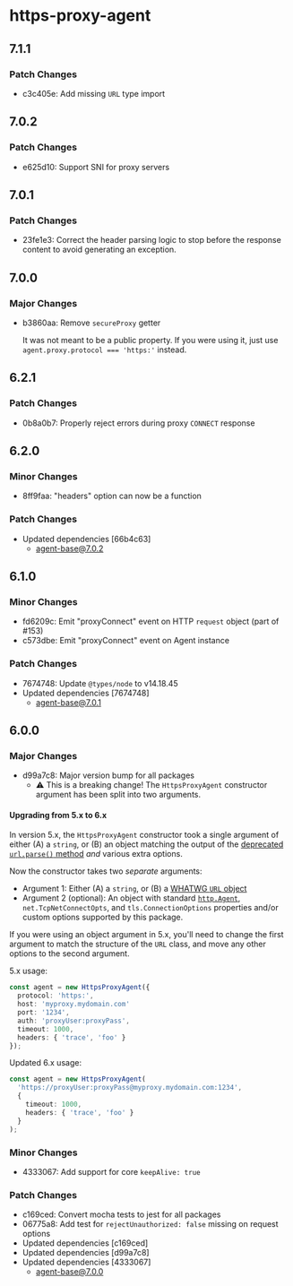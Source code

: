 # https-proxy-agent

## 7.1.1

### Patch Changes

- c3c405e: Add missing `URL` type import

## 7.0.2

### Patch Changes

- e625d10: Support SNI for proxy servers

## 7.0.1

### Patch Changes

- 23fe1e3: Correct the header parsing logic to stop before the response content to avoid generating an exception.

## 7.0.0

### Major Changes

- b3860aa: Remove `secureProxy` getter

  It was not meant to be a public property. If you were using it, just use `agent.proxy.protocol === 'https:'` instead.

## 6.2.1

### Patch Changes

- 0b8a0b7: Properly reject errors during proxy `CONNECT` response

## 6.2.0

### Minor Changes

- 8ff9faa: "headers" option can now be a function

### Patch Changes

- Updated dependencies [66b4c63]
  - agent-base@7.0.2

## 6.1.0

### Minor Changes

- fd6209c: Emit "proxyConnect" event on HTTP `request` object (part of #153)
- c573dbe: Emit "proxyConnect" event on Agent instance

### Patch Changes

- 7674748: Update `@types/node` to v14.18.45
- Updated dependencies [7674748]
  - agent-base@7.0.1

## 6.0.0

### Major Changes

- d99a7c8: Major version bump for all packages
  - ⚠️ This is a breaking change! The `HttpsProxyAgent` constructor argument has been split into two arguments.

#### Upgrading from 5.x to 6.x

In version 5.x, the `HttpsProxyAgent` constructor took a single argument of either (A) a `string`, or (B) an object matching the output of
the [deprecated `url.parse()` method](https://nodejs.org/docs/latest-v14.x/api/url.html#url_url_parse_urlstring_parsequerystring_slashesdenotehost)
_and_ various extra options.

Now the constructor takes two _separate_ arguments:

- Argument 1: Either (A) a `string`, or (B) a [WHATWG `URL` object](https://nodejs.org/docs/latest-v14.x/api/url.html#url_the_whatwg_url_api)
- Argument 2 (optional): An object with standard [`http.Agent`](https://nodejs.org/docs/latest-v14.x/api/url.html#url_the_whatwg_url_api),
  `net.TcpNetConnectOpts`, and `tls.ConnectionOptions` properties and/or custom options supported by this package.

If you were using an object argument in 5.x, you'll need to change the first argument to match the structure of the `URL` class, and move
any other options to the second argument.

5.x usage:

```ts
const agent = new HttpsProxyAgent({
  protocol: 'https:',
  host: 'myproxy.mydomain.com'
  port: '1234',
  auth: 'proxyUser:proxyPass',
  timeout: 1000,
  headers: { 'trace', 'foo' }
});
```

Updated 6.x usage:

```ts
const agent = new HttpsProxyAgent(
  'https://proxyUser:proxyPass@myproxy.mydomain.com:1234',
  {
    timeout: 1000,
    headers: { 'trace', 'foo' }
  }
);
```

### Minor Changes

- 4333067: Add support for core `keepAlive: true`

### Patch Changes

- c169ced: Convert mocha tests to jest for all packages
- 06775a8: Add test for `rejectUnauthorized: false` missing on request options
- Updated dependencies [c169ced]
- Updated dependencies [d99a7c8]
- Updated dependencies [4333067]
  - agent-base@7.0.0
